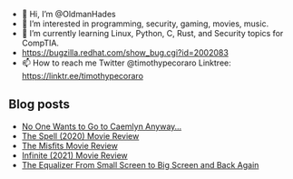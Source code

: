 - 👋 Hi, I’m @OldmanHades
- 👀 I’m interested in programming, security, gaming, movies, music.
- 🌱 I’m currently learning Linux, Python, C, Rust, and Security topics for CompTIA.
- https://bugzilla.redhat.com/show_bug.cgi?id=2002083
- 📫 How to reach me Twitter @timothypecoraro
Linktree: https://linktr.ee/timothypecoraro

## Blog posts
<!-- BLOG-POST-LIST:START -->
- [No One Wants to Go to Caemlyn Anyway…](https://medium.com/@timothypecoraro/no-one-wants-to-go-to-caemlyn-anyway-f855002917c8?source=rss-5097f5c9b801------2)
- [The Spell &lpar;2020&rpar; Movie Review](https://medium.com/@timothypecoraro/the-spell-2020-movie-review-13cbdb1fdfe3?source=rss-5097f5c9b801------2)
- [The Misfits Movie Review](https://medium.com/@timothypecoraro/the-misfits-movie-review-719c76cef8da?source=rss-5097f5c9b801------2)
- [Infinite &lpar;2021&rpar; Movie Review](https://medium.com/@timothypecoraro/infinite-2021-movie-review-22a23db76300?source=rss-5097f5c9b801------2)
- [The Equalizer From Small Screen to Big Screen and Back Again](https://medium.com/@timothypecoraro/the-equalizer-from-small-screen-to-big-screen-and-back-again-c3dfaa5311f7?source=rss-5097f5c9b801------2)
<!-- BLOG-POST-LIST:END -->
